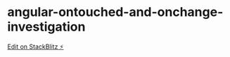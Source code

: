 # angular-ontouched-and-onchange-investigation

[Edit on StackBlitz ⚡️](https://stackblitz.com/edit/angular-ontouched-and-onchange-investigation)